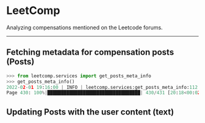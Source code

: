 # LeetComp

Analyzing compensations mentioned on the Leetcode forums.

---

## Fetching metadata for compensation posts (Posts)

```python
>>> from leetcomp.services import get_posts_meta_info
>>> get_posts_meta_info()
2022-02-01 19:16:00 | INFO | leetcomp.services:get_posts_meta_info:112 - Found 6462 posts(431 pages)
Page 430: 100%|██████████████████████████████████| 430/431 [20:18<00:02,  2.66s/it, slept_for=0.811]
```

## Updating Posts with the user content (text)
